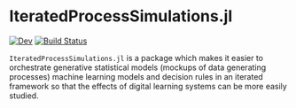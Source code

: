 # IteratedProcessSimulations.jl

<!-- [![Stable](https://img.shields.io/badge/docs-stable-blue.svg)](https://jeremiahpslewis.github.io/IteratedProcessSimulations.jl/stable) -->
[![Dev](https://img.shields.io/badge/docs-dev-blue.svg)](https://jeremiahpslewis.github.io/IteratedProcessSimulations.jl/dev)
[![Build Status](https://github.com/jeremiahpslewis/IteratedProcessSimulations.jl/workflows/CI/badge.svg)](https://github.com/jeremiahpslewis/IteratedProcessSimulations.jl/actions)

`IteratedProcessSimulations.jl` is a package which makes it easier to orchestrate generative statistical models (mockups of data generating processes) machine learning models and decision rules in an iterated framework so that the effects of digital learning systems can be more easily studied.
